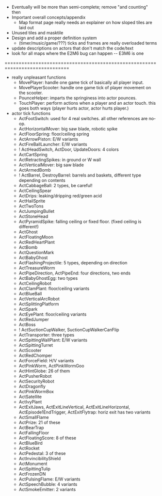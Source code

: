 * Eventually will be more than semi-complete; remove "and counting" then
* Important overall concepts/appendix
    * Map format page really needs an explainer on how sloped tiles are laid out
* Unused tiles and masktile
* Design and add a proper definition system
    * (timer/music/game/???) ticks and frames are really overloaded terms
* update descriptions on actors that don't match the code/text
* look for all maps where the E2M6 bug can happen -- E3M6 is one

=============================================================================

* really unpleasant functions
    * MovePlayer: handle one game tick of basically all player input.
    * MovePlayerScooter: handle one game tick of player movement on the scooter.
    * PounceHelper: imparts the springiness into actor pounces.
    * TouchPlayer: perform actions when a player and an actor touch. this goes both ways (player hurts actor, actor hurts player.)
* actor tick functions
    * ActFootSwitch: used for 4 real switches. all other references are no-op.
    * ActHorizontalMover: big saw blade, robotic spike
    * ActFloorSpring: floor/ceiling spring
    * ActArrowPiston: E/W variants
    * ActFireBallLauncher: E/W variants
    * ! ActHeadSwitch, ActDoor, UpdateDoors: 4 colors
    * ActCartSpring
    * ActRetractingSpikes: in ground or W wall
    * ActVerticalMover: big saw blade
    * ActArmedBomb
    * ! ActBarrel, DestroyBarrel: barrels and baskets, different type depending on contents
    * ActCabbageBall: 2 types, be careful!
    * ActCeilingSpear
    * ActDrips: leaking/dripping red/green acid
    * ActHailSprite
    * ActTwoTons
    * ActJumpingBullet
    * ActStoneHead
    * ActPyramidSpike: falling ceiling or fixed floor. (fixed ceiling is different!)
    * ActGhost
    * ActFloatingMoon
    * ActRedHeartPlant
    * ActBomb
    * ActQuestionMark
    * ActBabyGhost
    * ActFlashingProjectile: 5 types, depending on direction
    * ActTreasureWorm
    * ActPipeDirection, ActPipeEnd: four directions, two ends
    * ActBabyGhostEgg: two types
    * ActCeilingRobot
    * ActClamPlant: floor/ceiling variants
    * ActBlueBall
    * ActVerticalArcRobot
    * ActSplittingPlatform
    * ActSpark
    * ActEyePlant: floor/ceiling variants
    * ActRedJumper
    * ActBoss
    * ! ActSuctionCupWalker, SuctionCupWalkerCanFlip
    * ActTransporter: three types
    * ActSpittingWallPlant: E/W variants
    * ActSpittingTurret
    * ActScooter
    * ActRedChomper
    * ActForceField: H/V variants
    * ActPinkWorm, ActPinkWormGoo
    * ActHintGlobe: 26 of them
    * ActPusherRobot
    * ActSecurityRobot
    * ActDragonfly
    * ActPinkWormBox
    * ActSatellite
    * ActIvyPlant
    * ActExitJaws, ActExitLineVertical, ActExitLineHorizontal, ActEpisode1EndTrigger, ActExitFlytrap: horiz exit has two variants
    * ActSmallFlame
    * ActPrize: 21 of these
    * ActBearTrap
    * ActFallingFloor
    * ActFloatingScore: 8 of these
    * ActBlueBird
    * ActRocket
    * ActPedestal: 3 of these
    * ActInvincibilityShield
    * ActMonument
    * ActSpittingTulip
    * ActFrozenDN
    * ActPulsingFlame: E/W variants
    * ActSpeechBubble: 4 variants
    * ActSmokeEmitter: 2 variants
